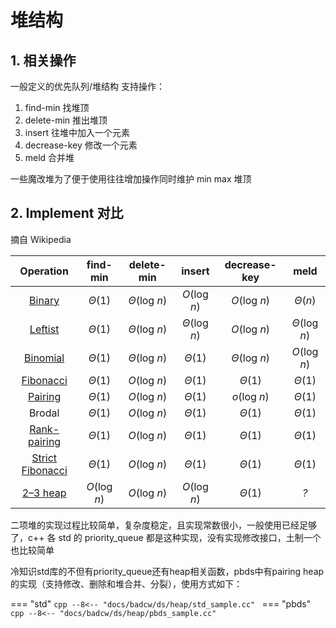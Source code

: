 # 堆结构


## 1. 相关操作

一般定义的优先队列/堆结构 支持操作：

1. find-min 找堆顶
2. delete-min 推出堆顶
3. insert 往堆中加入一个元素
4. decrease-key 修改一个元素
5. meld 合并堆

一些魔改堆为了便于使用往往增加操作同时维护 min max 堆顶

 

## 2. Implement 对比

摘自 Wikipedia

|                          Operation                           |   find-min   |  delete-min  |    insert    | decrease-key |     meld     |
| :----------------------------------------------------------: | :----------: | :----------: | :----------: | :----------: | :----------: |
|     [Binary](https://en.wikipedia.org/wiki/Binary_heap)      |    *Θ*(1)    | *Θ*(log *n*) | *O*(log *n*) | *O*(log *n*) |   *Θ*(*n*)   |
|    [Leftist](https://en.wikipedia.org/wiki/Leftist_tree)     |    *Θ*(1)    | *Θ*(log *n*) | *Θ*(log *n*) | *O*(log *n*) | *Θ*(log *n*) |
|   [Binomial](https://en.wikipedia.org/wiki/Binomial_heap)    |    *Θ*(1)    | *Θ*(log *n*) |    *Θ*(1)    | *Θ*(log *n*) | *O*(log *n*) |
|  [Fibonacci](https://en.wikipedia.org/wiki/Fibonacci_heap)   |    *Θ*(1)    | *O*(log *n*) |    *Θ*(1)    |    *Θ*(1)    |    *Θ*(1)    |
|    [Pairing](https://en.wikipedia.org/wiki/Pairing_heap)     |    *Θ*(1)    | *O*(log *n*) |    *Θ*(1)    | *o*(log *n*) |    *Θ*(1)    |
|                            Brodal                            |    *Θ*(1)    | *O*(log *n*) |    *Θ*(1)    |    *Θ*(1)    |    *Θ*(1)    |
| [Rank-pairing](https://en.wikipedia.org/w/index.php?title=Rank-pairing_heap&action=edit&redlink=1) |    *Θ*(1)    | *O*(log *n*) |    *Θ*(1)    |    *Θ*(1)    |    *Θ*(1)    |
| [Strict Fibonacci](https://en.wikipedia.org/wiki/Fibonacci_heap) |    *Θ*(1)    | *O*(log *n*) |    *Θ*(1)    |    *Θ*(1)    |    *Θ*(1)    |
|      [2–3 heap](https://en.wikipedia.org/wiki/2–3_heap)      | *O*(log *n*) | *O*(log *n*) | *O*(log *n*) |    *Θ*(1)    |     *?*      |

二项堆的实现过程比较简单，复杂度稳定，且实现常数很小，一般使用已经足够了，c++ 各 std 的 priority_queue 都是这种实现，没有实现修改接口，土制一个也比较简单

冷知识std库的不但有priority_queue还有heap相关函数，pbds中有pairing heap的实现（支持修改、删除和堆合并、分裂），使用方式如下：


=== "std"
     ```cpp
     --8<-- "docs/badcw/ds/heap/std_sample.cc"
     ```
=== "pbds"
     ```cpp
     --8<-- "docs/badcw/ds/heap/pbds_sample.cc"
     ```

